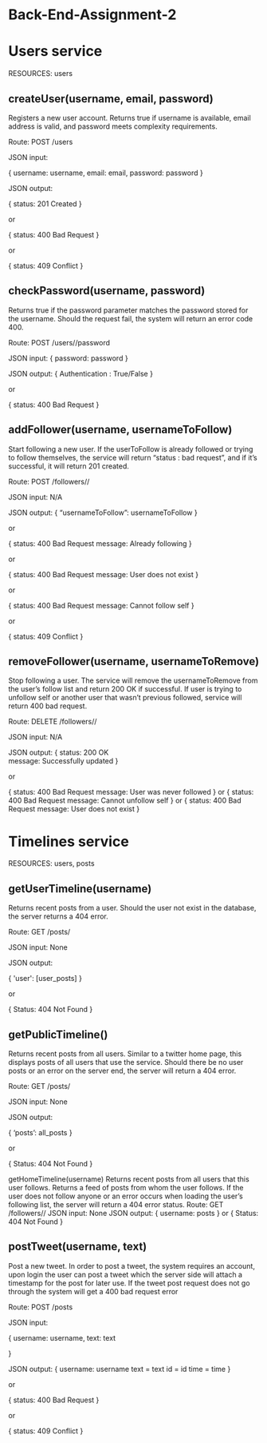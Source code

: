 # Back-End-Assignment-2
# Users service

RESOURCES: users

## createUser(username, email, password)

Registers a new user account. Returns true if username is available, email address is valid, and password meets complexity requirements.

Route: POST /users

JSON input: 

{
	username: username,
	email: email,
	password: password
}

JSON output:

{
	status: 201 Created
}

or

{
	status: 400 Bad Request
}

or

{
	status: 409 Conflict
}

## checkPassword(username, password)

Returns true if the password parameter matches the password stored for the username. Should the request fail, the system will return an error code 400.

Route: POST /users/<username>/password

JSON input: 
{
	password: password
}

JSON output:
{
	Authentication : True/False
}

or

{
	status: 400 Bad Request
}

## addFollower(username, usernameToFollow)

Start following a new user. If the userToFollow is already followed or trying to follow themselves, the service will return “status : bad request”, and if it’s successful, it 
will return 201 created.

Route: POST /followers/<username>/<usernameToFollow>

JSON input: N/A

JSON output:
{
	“usernameToFollow”: usernameToFollow
}

or

{
	status: 400 Bad Request
	message: Already following
}

or

{
	status: 400 Bad Request
	message: User does not exist
}

or

{
	status: 400 Bad Request
	message: Cannot follow self
}

or

{
	status: 409 Conflict 
}

## removeFollower(username, usernameToRemove)

Stop following a user. The service will remove the usernameToRemove from the user’s follow list and return 200 OK if successful. If user is trying to unfollow self or another user that wasn’t previous followed, service will return 400 bad request.

Route: DELETE /followers/<username>/<usernameToRemove>

JSON input: N/A

JSON output:
{
	status: 200 OK  
	message: Successfully updated
}

or

{
	status: 400 Bad Request
	message: User was never followed
}
or
{
	status: 400 Bad Request
	message: Cannot unfollow self
}
or
{
	status: 400 Bad Request
	message: User does not exist
}

# Timelines service

RESOURCES: users, posts

## getUserTimeline(username)

Returns recent posts from a user. Should the user not exist in the database, the server returns a 404 error.

Route: GET /posts/<username>

JSON input: None

JSON output:

{
	'user': [user_posts]
}

or

{
	Status: 404 Not Found
}

## getPublicTimeline()
Returns recent posts from all users. Similar to a twitter home page, this displays posts of all users that use the service. Should there be no user posts or an error on the server end, the server will return a 404 error.

Route: GET /posts/

JSON input: None

JSON output:

{
	‘posts’: all_posts
}

or

{
	Status: 404 Not Found
}

getHomeTimeline(username)
Returns recent posts from all users that this user follows. Returns a feed of posts from whom the user follows. If the user does not follow anyone or an error occurs when loading the user’s following list, the server will return a 404 error status.
Route: GET /followers/<username>/
JSON input: None
JSON output:
{
	username: posts
}
or
{
	Status: 404 Not Found
}

## postTweet(username, text)
Post a new tweet. In order to post a tweet, the system requires an account, upon login the user can post a tweet which the server side will attach a timestamp for the post for later use. If the tweet post request does not go through the system will get a 400 bad request error

Route: POST /posts

JSON input: 

{
	username: username,
	text: text

}

JSON output:
{
	username: username
	text = text
	id = id
	time = time
}

or

{
	status: 400 Bad Request
}

or

{
	status: 409 Conflict
}
